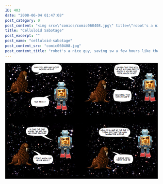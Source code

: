 ```yaml
---
ID: 403
date: "2008-06-04 01:47:08"
post_category: 0
post_content: "<img src=\"comics/comic060408.jpg\" title=\"robot's a nice guy, saving sw a few hours like that\" />"
title: "Celluloid Sabotage"
post_excerpt: ""
post_name: "celluloid-sabotage"
post_content_src: "comic060408.jpg"
post_content_title: "robot's a nice guy, saving sw a few hours like that"
---
```



[![robot's a nice guy, saving sw a few hours like that](/comics-hi-res/comic060408.jpg)](/comics-hi-res/comic060408.jpg "robot's a nice guy, saving sw a few hours like that")

